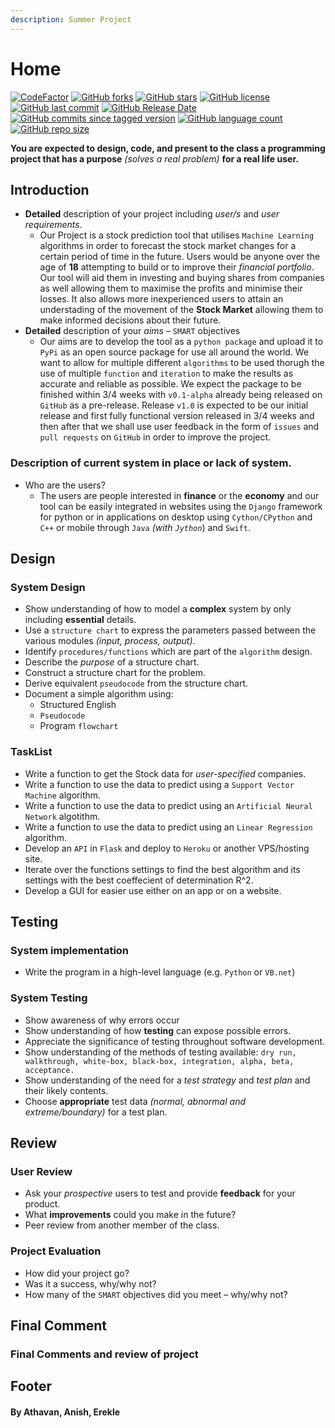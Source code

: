 ```yaml
---
description: Summer Project
---
```


# Home

[![CodeFactor](https://camo.githubusercontent.com/6e882fa769d0f5201625753943c20fb9c268c283/68747470733a2f2f7777772e636f6465666163746f722e696f2f7265706f7369746f72792f6769746875622f6172753330302f73756d6d657270726f6a6563742f6261646765)](https://www.codefactor.io/repository/github/aru300/summerproject) [![GitHub forks](https://camo.githubusercontent.com/c3b5a60061e879397ba1598e4b731e5dc4af89c4/68747470733a2f2f696d672e736869656c64732e696f2f6769746875622f666f726b732f4152553330302f53756d6d657250726f6a656374)](https://github.com/ARU300/SummerProject/network) [![GitHub stars](https://camo.githubusercontent.com/9cc8d83bddea596003f8dd1e490fb12ce4c49524/68747470733a2f2f696d672e736869656c64732e696f2f6769746875622f73746172732f4152553330302f53756d6d657250726f6a656374)](https://github.com/ARU300/SummerProject/stargazers) [![GitHub license](https://camo.githubusercontent.com/375c20742da89bdc87bb5632a08948ee4b8bc968/68747470733a2f2f696d672e736869656c64732e696f2f6769746875622f6c6963656e73652f4152553330302f53756d6d657250726f6a656374)](https://github.com/ARU300/SummerProject/blob/master/LICENSE) [![GitHub last commit](https://camo.githubusercontent.com/4ac6240124410814e641f4342de1ab984b564e59/68747470733a2f2f696d672e736869656c64732e696f2f6769746875622f6c6173742d636f6d6d69742f4152553330302f53756d6d657250726f6a656374)](https://camo.githubusercontent.com/4ac6240124410814e641f4342de1ab984b564e59/68747470733a2f2f696d672e736869656c64732e696f2f6769746875622f6c6173742d636f6d6d69742f4152553330302f53756d6d657250726f6a656374) [![GitHub Release Date](https://camo.githubusercontent.com/63aaecbf2328c9179137ba8581a54e7b425c48b6/68747470733a2f2f696d672e736869656c64732e696f2f6769746875622f72656c656173652d646174652f4152553330302f53756d6d657250726f6a656374)](https://camo.githubusercontent.com/63aaecbf2328c9179137ba8581a54e7b425c48b6/68747470733a2f2f696d672e736869656c64732e696f2f6769746875622f72656c656173652d646174652f4152553330302f53756d6d657250726f6a656374) [![GitHub commits since tagged version](https://camo.githubusercontent.com/a01399886556855bcaa6e5cca1eb8bc80751b8ba/68747470733a2f2f696d672e736869656c64732e696f2f6769746875622f636f6d6d6974732d73696e63652f4152553330302f53756d6d657250726f6a6563742f322e302f6d6173746572)](https://camo.githubusercontent.com/a01399886556855bcaa6e5cca1eb8bc80751b8ba/68747470733a2f2f696d672e736869656c64732e696f2f6769746875622f636f6d6d6974732d73696e63652f4152553330302f53756d6d657250726f6a6563742f322e302f6d6173746572) [![GitHub language count](https://camo.githubusercontent.com/deeb390b84b67ad13fd9d04a5333190e2566ca5b/68747470733a2f2f696d672e736869656c64732e696f2f6769746875622f6c616e6775616765732f636f756e742f4152553330302f53756d6d657250726f6a656374)](https://camo.githubusercontent.com/deeb390b84b67ad13fd9d04a5333190e2566ca5b/68747470733a2f2f696d672e736869656c64732e696f2f6769746875622f6c616e6775616765732f636f756e742f4152553330302f53756d6d657250726f6a656374) [![GitHub repo size](https://camo.githubusercontent.com/5c888990670c28277acf695dcaebb46a86d139cb/68747470733a2f2f696d672e736869656c64732e696f2f6769746875622f7265706f2d73697a652f4152553330302f53756d6d657250726f6a656374)](https://camo.githubusercontent.com/5c888990670c28277acf695dcaebb46a86d139cb/68747470733a2f2f696d672e736869656c64732e696f2f6769746875622f7265706f2d73697a652f4152553330302f53756d6d657250726f6a656374)

**You are expected to design, code, and present to the class a programming project that has a purpose** _\(solves a real problem\)_ **for a real life user.**

## **Introduction**

* **Detailed** description of your project including _user/s_ and _user requirements_.
  * Our Project is a stock prediction tool that utilises `Machine Learning` algorithms in order to forecast the stock market changes for a certain period of time in the future. Users would be anyone over the age of **18** attempting to build or to improve their _financial portfolio_. Our tool will aid them in investing and buying shares from companies as well allowing them to maximise the profits and minimise their losses. It also allows more inexperienced users to attain an understading of the movement of the **Stock Market** allowing them to make informed decisions about their future.
* **Detailed** description of your _aims_ – `SMART` objectives
  * Our aims are to develop the tool as a `python package` and upload it to `PyPi` as an open source package for use all around the world. We want to allow for multiple different `algorithms` to be used thorugh the use of multiple `function` and `iteration` to make the results as accurate and reliable as possible. We expect the package to be finished within 3/4 weeks with `v0.1-alpha` already being released on `GitHub` as a pre-release. Release `v1.0` is expected to be our initial release and first fully functional version released in 3/4 weeks and then after that we shall use user feedback in the form of `issues` and `pull requests` on `GitHub` in order to improve the project.

### Description of current system in place or lack of system.

* Who are the users?
  * The users are people interested in **finance** or the **economy** and our tool can be easily integrated in websites using the `Django` framework for python or in applications on desktop using `Cython/CPython` and `C++` or mobile through `Java` _\(with `Jython`_\) and `Swift`.

## Design

### **System Design**

* Show understanding of how to model a **complex** system by only including **essential** details.
* Use a `structure chart` to express the parameters passed between the various modules _\(input, process, output\)_.
* Identify `procedures/functions` which are part of the `algorithm` design.
* Describe the _purpose_ of a structure chart.
* Construct a structure chart for the problem.
* Derive equivalent `pseudocode` from the structure chart.
* Document a simple algorithm using:
  * Structured English
  * `Pseudocode`
  * Program `flowchart`

### TaskList

*  Write a function to get the Stock data for _user-specified_ companies.
*  Write a function to use the data to predict using a `Support Vector Machine` algorithm.
*  Write a function to use the data to predict using an `Artificial Neural Network` algotithm.
*  Write a function to use the data to predict using an `Linear Regression` algorithm.
*  Develop an `API` in `Flask` and deploy to `Heroku` or another VPS/hosting site.
*  Iterate over the functions settings to find the best algorithm and its settings with the best coeffecient of determination R^2.
*  Develop a GUI for easier use either on an app or on a website.

## Testing

### **System implementation**

* Write the program in a high-level language \(e.g. `Python` or `VB.net`\)

### **System Testing**

* Show awareness of why errors occur
* Show understanding of how **testing** can expose possible errors.
* Appreciate the significance of testing throughout software development.
* Show understanding of the methods of testing available: `dry run, walkthrough, white-box, black-box, integration, alpha, beta, acceptance.`
* Show understanding of the need for a _test strategy_ and _test plan_ and their likely contents.
* Choose **appropriate** test data _\(normal, abnormal and extreme/boundary\)_ for a test plan.

## Review

### **User Review**

* Ask your _prospective_ users to test and provide **feedback** for your product.
* What **improvements** could you make in the future?
* Peer review from another member of the class.

### **Project Evaluation**

* How did your project go?
* Was it a success, why/why not?
* How many of the `SMART` objectives did you meet – why/why not?

## Final Comment

### Final Comments and review of project

## Footer

#### By Athavan, Anish, Erekle

